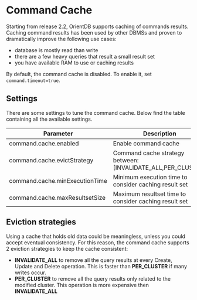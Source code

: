 # Command Cache

Starting from release 2.2, OrientDB supports caching of commands results. Caching command results has been used by other DBMSs and proven to dramatically improve the following use cases:
- database is mostly read than write
- there are a few heavy queries that result a small result set
- you have available RAM to use or caching results

By default, the command cache is disabled. To enable it, set `command.timeout=true`.

## Settings

There are some settings to tune the command cache. Below find the table containing all the available settings.

|Parameter|Description|Type|Default value|
|---------|-----------|----|-------------|
|command.cache.enabled|Enable command cache|Boolean|false|
|command.cache.evictStrategy|Command cache strategy between: [INVALIDATE_ALL,PER_CLUSTER]|String.class|PER_CLUSTER|
|command.cache.minExecutionTime|Minimum execution time to consider caching result set|Integer.class|10|
|command.cache.maxResultsetSize|Maximum resultset time to consider caching result set|Integer|500|

## Eviction strategies

Using a cache that holds old data could be meaningless, unless you could accept eventual consistency. For this reason, the command cache supports 2 eviction strategies to keep the cache consistent:
- **INVALIDATE_ALL** to remove all the query results at every Create, Update and Delete operation. This is faster than **PER_CLUSTER** if many writes occur.
- **PER_CLUSTER** to remove all the query results only related to the modified cluster. This operation is more expensive then **INVALIDATE_ALL**


